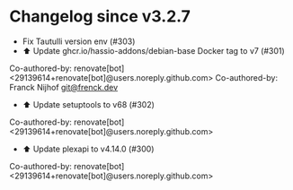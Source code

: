 # Changelog since v3.2.7
- Fix Tautulli version env (#303) 
- ⬆️ Update ghcr.io/hassio-addons/debian-base Docker tag to v7 (#301)

Co-authored-by: renovate[bot] <29139614+renovate[bot]@users.noreply.github.com>
Co-authored-by: Franck Nijhof <git@frenck.dev> 
- ⬆️ Update setuptools to v68 (#302)

Co-authored-by: renovate[bot] <29139614+renovate[bot]@users.noreply.github.com> 
- ⬆️ Update plexapi to v4.14.0 (#300)

Co-authored-by: renovate[bot] <29139614+renovate[bot]@users.noreply.github.com> 
